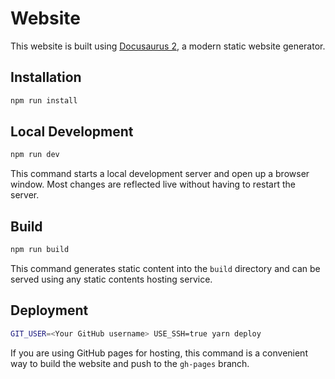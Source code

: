 # Website

This website is built using [Docusaurus 2](https://v2.docusaurus.io/), a modern static website generator.

## Installation

```bash
npm run install
```

## Local Development

```bash
npm run dev
```

This command starts a local development server and open up a browser window. Most changes are reflected live without having to restart the server.

## Build

```bash
npm run build
```

This command generates static content into the `build` directory and can be served using any static contents hosting service.

## Deployment

```bash
GIT_USER=<Your GitHub username> USE_SSH=true yarn deploy
```

If you are using GitHub pages for hosting, this command is a convenient way to build the website and push to the `gh-pages` branch.
